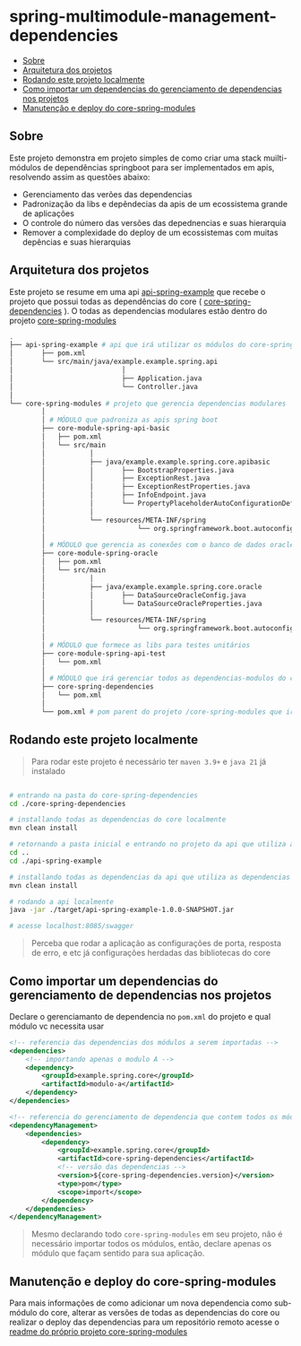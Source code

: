 # spring-multimodule-management-dependencies

  * [Sobre](#sobre)
  * [Arquitetura dos projetos](#arquitetura-dos-projetos)
  * [Rodando este projeto localmente](#rodando-este-projeto-localmente)
  * [Como importar um dependencias do  gerenciamento de dependencias nos projetos](#como-importar-um-dependencias-do--gerenciamento-de-dependencias-nos-projetos)
  * [Manutenção e deploy do core-spring-modules](#manutenção-e-deploy-do-core-spring-modules)

## Sobre
Este projeto demonstra em projeto simples de como criar uma stack muilti-módulos de dependências springboot para ser implementados em apis, resolvendo assim as questões abaixo:
  - Gerenciamento das verões das dependencias
  - Padronização da libs e depêndecias da apis de um ecossistema grande de aplicações
  - O controle do número das versões das depednencias e suas hierarquia
  - Remover a complexidade do deploy de um ecossistemas com muitas depências e suas hierarquias


## Arquitetura dos projetos 

Este projeto se resume em uma api [api-spring-example](./api-spring-example) que recebe o projeto que possui todas as dependências do core ( [core-spring-dependencies](./core-spring-modules/core-spring-dependencies) ). O todas as dependencias modulares estão dentro do projeto [core-spring-modules](./core-spring-modules)

```bash
.
├── api-spring-example # api que irá utilizar os módulos do core-spring-modules
│       ├── pom.xml 
│       └── src/main/java/example.example.spring.api
│                           │
│                           ├── Application.java
│                           └── Controller.java
│ 
└── core-spring-modules # projeto que gerencia dependencias modulares
        │
        │ # MÓDULO que padroniza as apis spring boot
        ├── core-module-spring-api-basic 
        │   ├── pom.xml
        │   └── src/main
        │           │  
        │           ├── java/example.example.spring.core.apibasic
        │           │       ├── BootstrapProperties.java
        │           │       ├── ExceptionRest.java
        │           │       ├── ExceptionRestProperties.java
        │           │       ├── InfoEndpoint.java
        │           │       └── PropertyPlaceholderAutoConfigurationDefault.java
        │           │
        │           └── resources/META-INF/spring
        │                       └── org.springframework.boot.autoconfigure.AutoConfiguration.imports
        │ 
        │ # MÓDULO que gerencia as conexões com o banco de dados oracle
        ├── core-module-spring-oracle  
        │   ├── pom.xml
        │   └── src/main
        │           │  
        │           ├── java/example.example.spring.core.oracle
        │           │       ├── DataSourceOracleConfig.java
        │           │       └── DataSourceOracleProperties.java
        │           │
        │           └── resources/META-INF/spring
        │                       └── org.springframework.boot.autoconfigure.AutoConfiguration.imports
        │ 
        │ # MÓDULO que formece as libs para testes unitários
        ├── core-module-spring-api-test 
        │   └── pom.xml
        │ 
        │ # MÓDULO que irá gerenciar todos as dependencias-modulos do core
        ├── core-spring-dependencies 
        │   └── pom.xml
        │ 
        └── pom.xml # pom parent do projeto /core-spring-modules que irá cobrir todos os submodulos do core
```

## Rodando este projeto localmente

> Para rodar este projeto é necessário ter `maven 3.9+` e `java 21` já instalado

```bash

# entrando na pasta do core-spring-dependencies
cd ./core-spring-dependencies

# installando todas as dependencias do core localmente
mvn clean install

# retornando a pasta inicial e entrando no projeto da api que utiliza as dependencias
cd ..
cd ./api-spring-example

# installando todas as dependencias da api que utiliza as dependencias
mvn clean install

# rodando a api localmente
java -jar ./target/api-spring-example-1.0.0-SNAPSHOT.jar

# acesse localhost:8085/swagger

```

> Perceba que rodar a aplicação as configurações de porta, resposta de erro, e etc já configurações herdadas das bibliotecas do core

## Como importar um dependencias do  gerenciamento de dependencias nos projetos

Declare o gerenciamanto de dependencia no `pom.xml` do projeto e qual módulo vc necessita usar

```xml
<!-- referencia das dependencias dos módulos a serem importadas -->
<dependencies>
    <!-- importando apenas o modulo A -->
    <dependency>
        <groupId>example.spring.core</groupId>
        <artifactId>modulo-a</artifactId>
    </dependency>
</dependencies>

<!-- referencia do gerenciamento de dependencia que contem todos os módulos -->
<dependencyManagement>
    <dependencies>
        <dependency>
            <groupId>example.spring.core</groupId>
            <artifactId>core-spring-dependencies</artifactId>
            <!-- versão das dependencias -->
            <version>${core-spring-dependencies.version}</version>
            <type>pom</type>
            <scope>import</scope>
        </dependency>
    </dependencies>
</dependencyManagement>
```

> Mesmo declarando todo `core-spring-modules` em seu projeto, não é necessário importar todos os módulos, então, declare apenas os módulo que façam sentido para sua aplicação.

## Manutenção e deploy do core-spring-modules

Para mais informações de como adicionar um nova dependencia como sub-módulo do core, alterar as versões de todas as dependencias do core ou realizar o deploy das dependencias para um repositório remoto acesse o [readme do próprio projeto core-spring-modules](./core-spring-modules/README.md)